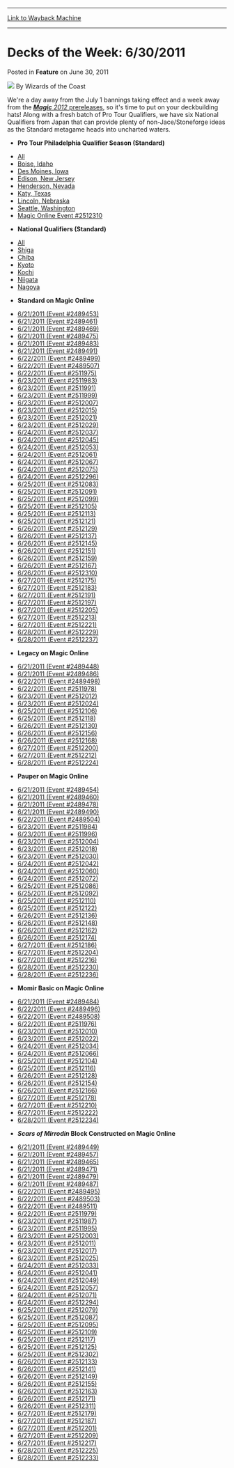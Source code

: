 
---
[Link to Wayback Machine](https://web.archive.org/web/20220925060023/https://magic.wizards.com/en/articles/archive/feature/decks-week-6302011-2011-06-30)

[_metadata_:wayback_url]:- "https://magic.wizards.com/en/articles/archive/feature/decks-week-6302011-2011-06-30"
[_metadata_:wayback_raw_url]:- "https://web.archive.org/web/20220925060023id_/https://magic.wizards.com/en/articles/archive/feature/decks-week-6302011-2011-06-30"
[_metadata_:wayback_capture_timestamp]:- "2022-09-25 06:00:23+00:00"
[_metadata_:publish_date]:- "2011-06-30"
[_metadata_:description]:- "We're a day away from the July 1 bannings taking effect and a week away from the Magic 2012 prereleases, so it's time to put on your deckbuilding hats! Along with a fresh batch of Pro Tour Qualifiers, we have six National Qualifiers from Japan that can provide plenty of non-Jace/Stoneforge ideas as the Standard metagame heads into uncharted waters."
[_metadata_:generator]:- "Drupal 7 (http://drupal.org)"
---


Decks of the Week: 6/30/2011
============================



 Posted in **Feature**
 on June 30, 2011 






![](https://media.magic.wizards.com/styles/auth_small/public/images/person/wizards_author.jpg)
By Wizards of the Coast











We're a day away from the July 1 bannings taking effect and a week away from the [***Magic** 2012* prereleases](http://archive.wizards.com/Magic/TCG/Events.aspx?x=mtgcom/events/prerelease-facts), so it's time to put on your deckbuilding hats! Along with a fresh batch of Pro Tour Qualifiers, we have six National Qualifiers from Japan that can provide plenty of non-Jace/Stoneforge ideas as the Standard metagame heads into uncharted waters.


* **Pro Tour Philadelphia Qualifier Season (Standard)**
+ [All](/en/events/coverage/pro-tour-philadelphia-qualifier-season-top-8-standard-deck-lists)
+ [Boise, Idaho](/en/articles/archive/event-coverage/pro-tour-philadelphia-qualifier-season-top-8-standard-deck-lists-19)
+ [Des Moines, Iowa](/en/articles/archive/event-coverage/pro-tour-philadelphia-qualifier-season-top-8-standard-deck-lists-16)
+ [Edison, New Jersey](/en/articles/archive/event-coverage/pro-tour-philadelphia-qualifier-season-top-8-standard-deck-lists-20)
+ [Henderson, Nevada](/en/articles/archive/event-coverage/pro-tour-philadelphia-qualifier-season-top-8-standard-deck-lists-21)
+ [Katy, Texas](/en/articles/archive/event-coverage/pro-tour-philadelphia-qualifier-season-top-8-standard-deck-lists-22)
+ [Lincoln, Nebraska](/en/articles/archive/event-coverage/pro-tour-philadelphia-qualifier-season-top-8-standard-deck-lists-23)
+ [Seattle, Washington](/en/articles/archive/event-coverage/pro-tour-philadelphia-qualifier-season-top-8-standard-deck-lists-24)
+ [Magic Online Event #2512310](http://www.wizards.com/Magic/Digital/MagicOnlineTourn.aspx?x=mtg/digital/magiconline/tourn/2512310)
* **National Qualifiers (Standard)**
+ [All](/en/events/coverage/2011-national-qualifiers-top-8-standard-deck-lists)
+ [Shiga](/en/articles/archive/event-coverage/2011-national-qualifiers-standard-2011-06-29-0)
+ [Chiba](/en/articles/archive/event-coverage/2011-national-qualifiers-standard-2011-06-29-1)
+ [Kyoto](/en/articles/archive/event-coverage/2011-national-qualifiers-standard-2011-06-29-2)
+ [Kochi](/en/articles/archive/event-coverage/2011-national-qualifiers-standard-2011-06-29-3)
+ [Niigata](/en/articles/archive/event-coverage/2011-national-qualifiers-standard-2011-06-29-4)
+ [Nagoya](/en/articles/archive/event-coverage/2011-national-qualifiers-standard-2011-06-29-5)
* **Standard on Magic Online**
+ [6/21/2011 (Event #2489453)](http://archive.wizards.com/Magic/Digital/MagicOnlineTourn.aspx?x=mtg/digital/magiconline/tourn/2489453)
+ [6/21/2011 (Event #2489461)](http://archive.wizards.com/Magic/Digital/MagicOnlineTourn.aspx?x=mtg/digital/magiconline/tourn/2489461)
+ [6/21/2011 (Event #2489469)](http://archive.wizards.com/Magic/Digital/MagicOnlineTourn.aspx?x=mtg/digital/magiconline/tourn/2489469)
+ [6/21/2011 (Event #2489475)](http://archive.wizards.com/Magic/Digital/MagicOnlineTourn.aspx?x=mtg/digital/magiconline/tourn/2489475)
+ [6/21/2011 (Event #2489483)](http://archive.wizards.com/Magic/Digital/MagicOnlineTourn.aspx?x=mtg/digital/magiconline/tourn/2489483)
+ [6/21/2011 (Event #2489491)](http://archive.wizards.com/Magic/Digital/MagicOnlineTourn.aspx?x=mtg/digital/magiconline/tourn/2489491)
+ [6/22/2011 (Event #2489499)](http://archive.wizards.com/Magic/Digital/MagicOnlineTourn.aspx?x=mtg/digital/magiconline/tourn/2489499)
+ [6/22/2011 (Event #2489507)](http://archive.wizards.com/Magic/Digital/MagicOnlineTourn.aspx?x=mtg/digital/magiconline/tourn/2489507)
+ [6/22/2011 (Event #2511975)](http://archive.wizards.com/Magic/Digital/MagicOnlineTourn.aspx?x=mtg/digital/magiconline/tourn/2511975)
+ [6/23/2011 (Event #2511983)](http://archive.wizards.com/Magic/Digital/MagicOnlineTourn.aspx?x=mtg/digital/magiconline/tourn/2511983)
+ [6/23/2011 (Event #2511991)](http://archive.wizards.com/Magic/Digital/MagicOnlineTourn.aspx?x=mtg/digital/magiconline/tourn/2511991)
+ [6/23/2011 (Event #2511999)](http://archive.wizards.com/Magic/Digital/MagicOnlineTourn.aspx?x=mtg/digital/magiconline/tourn/2511999)
+ [6/23/2011 (Event #2512007)](http://archive.wizards.com/Magic/Digital/MagicOnlineTourn.aspx?x=mtg/digital/magiconline/tourn/2512007)
+ [6/23/2011 (Event #2512015)](http://archive.wizards.com/Magic/Digital/MagicOnlineTourn.aspx?x=mtg/digital/magiconline/tourn/2512015)
+ [6/23/2011 (Event #2512021)](http://archive.wizards.com/Magic/Digital/MagicOnlineTourn.aspx?x=mtg/digital/magiconline/tourn/2512021)
+ [6/23/2011 (Event #2512029)](http://archive.wizards.com/Magic/Digital/MagicOnlineTourn.aspx?x=mtg/digital/magiconline/tourn/2512029)
+ [6/24/2011 (Event #2512037)](http://archive.wizards.com/Magic/Digital/MagicOnlineTourn.aspx?x=mtg/digital/magiconline/tourn/2512037)
+ [6/24/2011 (Event #2512045)](http://archive.wizards.com/Magic/Digital/MagicOnlineTourn.aspx?x=mtg/digital/magiconline/tourn/2512045)
+ [6/24/2011 (Event #2512053)](http://archive.wizards.com/Magic/Digital/MagicOnlineTourn.aspx?x=mtg/digital/magiconline/tourn/2512053)
+ [6/24/2011 (Event #2512061)](http://archive.wizards.com/Magic/Digital/MagicOnlineTourn.aspx?x=mtg/digital/magiconline/tourn/2512061)
+ [6/24/2011 (Event #2512067)](http://archive.wizards.com/Magic/Digital/MagicOnlineTourn.aspx?x=mtg/digital/magiconline/tourn/2512067)
+ [6/24/2011 (Event #2512075)](http://archive.wizards.com/Magic/Digital/MagicOnlineTourn.aspx?x=mtg/digital/magiconline/tourn/2512075)
+ [6/24/2011 (Event #2512296)](http://archive.wizards.com/Magic/Digital/MagicOnlineTourn.aspx?x=mtg/digital/magiconline/tourn/2512296)
+ [6/25/2011 (Event #2512083)](http://archive.wizards.com/Magic/Digital/MagicOnlineTourn.aspx?x=mtg/digital/magiconline/tourn/2512083)
+ [6/25/2011 (Event #2512091)](http://archive.wizards.com/Magic/Digital/MagicOnlineTourn.aspx?x=mtg/digital/magiconline/tourn/2512091)
+ [6/25/2011 (Event #2512099)](http://archive.wizards.com/Magic/Digital/MagicOnlineTourn.aspx?x=mtg/digital/magiconline/tourn/2512099)
+ [6/25/2011 (Event #2512105)](http://archive.wizards.com/Magic/Digital/MagicOnlineTourn.aspx?x=mtg/digital/magiconline/tourn/2512105)
+ [6/25/2011 (Event #2512113)](http://archive.wizards.com/Magic/Digital/MagicOnlineTourn.aspx?x=mtg/digital/magiconline/tourn/2512113)
+ [6/25/2011 (Event #2512121)](http://archive.wizards.com/Magic/Digital/MagicOnlineTourn.aspx?x=mtg/digital/magiconline/tourn/2512121)
+ [6/26/2011 (Event #2512129)](http://archive.wizards.com/Magic/Digital/MagicOnlineTourn.aspx?x=mtg/digital/magiconline/tourn/2512129)
+ [6/26/2011 (Event #2512137)](http://archive.wizards.com/Magic/Digital/MagicOnlineTourn.aspx?x=mtg/digital/magiconline/tourn/2512137)
+ [6/26/2011 (Event #2512145)](http://archive.wizards.com/Magic/Digital/MagicOnlineTourn.aspx?x=mtg/digital/magiconline/tourn/2512145)
+ [6/26/2011 (Event #2512151)](http://archive.wizards.com/Magic/Digital/MagicOnlineTourn.aspx?x=mtg/digital/magiconline/tourn/2512151)
+ [6/26/2011 (Event #2512159)](http://archive.wizards.com/Magic/Digital/MagicOnlineTourn.aspx?x=mtg/digital/magiconline/tourn/2512159)
+ [6/26/2011 (Event #2512167)](http://archive.wizards.com/Magic/Digital/MagicOnlineTourn.aspx?x=mtg/digital/magiconline/tourn/2512167)
+ [6/26/2011 (Event #2512310)](http://archive.wizards.com/Magic/Digital/MagicOnlineTourn.aspx?x=mtg/digital/magiconline/tourn/2512310)
+ [6/27/2011 (Event #2512175)](http://archive.wizards.com/Magic/Digital/MagicOnlineTourn.aspx?x=mtg/digital/magiconline/tourn/2512175)
+ [6/27/2011 (Event #2512183)](http://archive.wizards.com/Magic/Digital/MagicOnlineTourn.aspx?x=mtg/digital/magiconline/tourn/2512183)
+ [6/27/2011 (Event #2512191)](http://archive.wizards.com/Magic/Digital/MagicOnlineTourn.aspx?x=mtg/digital/magiconline/tourn/2512191)
+ [6/27/2011 (Event #2512197)](http://archive.wizards.com/Magic/Digital/MagicOnlineTourn.aspx?x=mtg/digital/magiconline/tourn/2512197)
+ [6/27/2011 (Event #2512205)](http://archive.wizards.com/Magic/Digital/MagicOnlineTourn.aspx?x=mtg/digital/magiconline/tourn/2512205)
+ [6/27/2011 (Event #2512213)](http://archive.wizards.com/Magic/Digital/MagicOnlineTourn.aspx?x=mtg/digital/magiconline/tourn/2512213)
+ [6/27/2011 (Event #2512221)](http://archive.wizards.com/Magic/Digital/MagicOnlineTourn.aspx?x=mtg/digital/magiconline/tourn/2512221)
+ [6/28/2011 (Event #2512229)](http://archive.wizards.com/Magic/Digital/MagicOnlineTourn.aspx?x=mtg/digital/magiconline/tourn/2512229)
+ [6/28/2011 (Event #2512237)](http://archive.wizards.com/Magic/Digital/MagicOnlineTourn.aspx?x=mtg/digital/magiconline/tourn/2512237)
* **Legacy on Magic Online**
+ [6/21/2011 (Event #2489448)](http://archive.wizards.com/Magic/Digital/MagicOnlineTourn.aspx?x=mtg/digital/magiconline/tourn/2489448)
+ [6/21/2011 (Event #2489486)](http://archive.wizards.com/Magic/Digital/MagicOnlineTourn.aspx?x=mtg/digital/magiconline/tourn/2489486)
+ [6/22/2011 (Event #2489498)](http://archive.wizards.com/Magic/Digital/MagicOnlineTourn.aspx?x=mtg/digital/magiconline/tourn/2489498)
+ [6/22/2011 (Event #2511978)](http://archive.wizards.com/Magic/Digital/MagicOnlineTourn.aspx?x=mtg/digital/magiconline/tourn/2511978)
+ [6/23/2011 (Event #2512012)](http://archive.wizards.com/Magic/Digital/MagicOnlineTourn.aspx?x=mtg/digital/magiconline/tourn/2512012)
+ [6/23/2011 (Event #2512024)](http://archive.wizards.com/Magic/Digital/MagicOnlineTourn.aspx?x=mtg/digital/magiconline/tourn/2512024)
+ [6/25/2011 (Event #2512106)](http://archive.wizards.com/Magic/Digital/MagicOnlineTourn.aspx?x=mtg/digital/magiconline/tourn/2512106)
+ [6/25/2011 (Event #2512118)](http://archive.wizards.com/Magic/Digital/MagicOnlineTourn.aspx?x=mtg/digital/magiconline/tourn/2512118)
+ [6/26/2011 (Event #2512130)](http://archive.wizards.com/Magic/Digital/MagicOnlineTourn.aspx?x=mtg/digital/magiconline/tourn/2512130)
+ [6/26/2011 (Event #2512156)](http://archive.wizards.com/Magic/Digital/MagicOnlineTourn.aspx?x=mtg/digital/magiconline/tourn/2512156)
+ [6/26/2011 (Event #2512168)](http://archive.wizards.com/Magic/Digital/MagicOnlineTourn.aspx?x=mtg/digital/magiconline/tourn/2512168)
+ [6/27/2011 (Event #2512200)](http://archive.wizards.com/Magic/Digital/MagicOnlineTourn.aspx?x=mtg/digital/magiconline/tourn/2512200)
+ [6/27/2011 (Event #2512212)](http://archive.wizards.com/Magic/Digital/MagicOnlineTourn.aspx?x=mtg/digital/magiconline/tourn/2512212)
+ [6/28/2011 (Event #2512224)](http://archive.wizards.com/Magic/Digital/MagicOnlineTourn.aspx?x=mtg/digital/magiconline/tourn/2512224)
* **Pauper on Magic Online**
+ [6/21/2011 (Event #2489454)](http://archive.wizards.com/Magic/Digital/MagicOnlineTourn.aspx?x=mtg/digital/magiconline/tourn/2489454)
+ [6/21/2011 (Event #2489460)](http://archive.wizards.com/Magic/Digital/MagicOnlineTourn.aspx?x=mtg/digital/magiconline/tourn/2489460)
+ [6/21/2011 (Event #2489478)](http://archive.wizards.com/Magic/Digital/MagicOnlineTourn.aspx?x=mtg/digital/magiconline/tourn/2489478)
+ [6/21/2011 (Event #2489490)](http://archive.wizards.com/Magic/Digital/MagicOnlineTourn.aspx?x=mtg/digital/magiconline/tourn/2489490)
+ [6/22/2011 (Event #2489504)](http://archive.wizards.com/Magic/Digital/MagicOnlineTourn.aspx?x=mtg/digital/magiconline/tourn/2489504)
+ [6/23/2011 (Event #2511984)](http://archive.wizards.com/Magic/Digital/MagicOnlineTourn.aspx?x=mtg/digital/magiconline/tourn/2511984)
+ [6/23/2011 (Event #2511996)](http://archive.wizards.com/Magic/Digital/MagicOnlineTourn.aspx?x=mtg/digital/magiconline/tourn/2511996)
+ [6/23/2011 (Event #2512004)](http://archive.wizards.com/Magic/Digital/MagicOnlineTourn.aspx?x=mtg/digital/magiconline/tourn/2512004)
+ [6/23/2011 (Event #2512018)](http://archive.wizards.com/Magic/Digital/MagicOnlineTourn.aspx?x=mtg/digital/magiconline/tourn/2512018)
+ [6/23/2011 (Event #2512030)](http://archive.wizards.com/Magic/Digital/MagicOnlineTourn.aspx?x=mtg/digital/magiconline/tourn/2512030)
+ [6/24/2011 (Event #2512042)](http://archive.wizards.com/Magic/Digital/MagicOnlineTourn.aspx?x=mtg/digital/magiconline/tourn/2512042)
+ [6/24/2011 (Event #2512060)](http://archive.wizards.com/Magic/Digital/MagicOnlineTourn.aspx?x=mtg/digital/magiconline/tourn/2512060)
+ [6/24/2011 (Event #2512072)](http://archive.wizards.com/Magic/Digital/MagicOnlineTourn.aspx?x=mtg/digital/magiconline/tourn/2512072)
+ [6/25/2011 (Event #2512086)](http://archive.wizards.com/Magic/Digital/MagicOnlineTourn.aspx?x=mtg/digital/magiconline/tourn/2512086)
+ [6/25/2011 (Event #2512092)](http://archive.wizards.com/Magic/Digital/MagicOnlineTourn.aspx?x=mtg/digital/magiconline/tourn/2512092)
+ [6/25/2011 (Event #2512110)](http://archive.wizards.com/Magic/Digital/MagicOnlineTourn.aspx?x=mtg/digital/magiconline/tourn/2512110)
+ [6/25/2011 (Event #2512122)](http://archive.wizards.com/Magic/Digital/MagicOnlineTourn.aspx?x=mtg/digital/magiconline/tourn/2512122)
+ [6/26/2011 (Event #2512136)](http://archive.wizards.com/Magic/Digital/MagicOnlineTourn.aspx?x=mtg/digital/magiconline/tourn/2512136)
+ [6/26/2011 (Event #2512148)](http://archive.wizards.com/Magic/Digital/MagicOnlineTourn.aspx?x=mtg/digital/magiconline/tourn/2512148)
+ [6/26/2011 (Event #2512162)](http://archive.wizards.com/Magic/Digital/MagicOnlineTourn.aspx?x=mtg/digital/magiconline/tourn/2512162)
+ [6/26/2011 (Event #2512174)](http://archive.wizards.com/Magic/Digital/MagicOnlineTourn.aspx?x=mtg/digital/magiconline/tourn/2512174)
+ [6/27/2011 (Event #2512186)](http://archive.wizards.com/Magic/Digital/MagicOnlineTourn.aspx?x=mtg/digital/magiconline/tourn/2512186)
+ [6/27/2011 (Event #2512204)](http://archive.wizards.com/Magic/Digital/MagicOnlineTourn.aspx?x=mtg/digital/magiconline/tourn/2512204)
+ [6/27/2011 (Event #2512216)](http://archive.wizards.com/Magic/Digital/MagicOnlineTourn.aspx?x=mtg/digital/magiconline/tourn/2512216)
+ [6/28/2011 (Event #2512230)](http://archive.wizards.com/Magic/Digital/MagicOnlineTourn.aspx?x=mtg/digital/magiconline/tourn/2512230)
+ [6/28/2011 (Event #2512236)](http://archive.wizards.com/Magic/Digital/MagicOnlineTourn.aspx?x=mtg/digital/magiconline/tourn/2512236)
* **Momir Basic on Magic Online**
+ [6/21/2011 (Event #2489484)](http://archive.wizards.com/Magic/Digital/MagicOnlineTourn.aspx?x=mtg/digital/magiconline/tourn/2489484)
+ [6/22/2011 (Event #2489496)](http://archive.wizards.com/Magic/Digital/MagicOnlineTourn.aspx?x=mtg/digital/magiconline/tourn/2489496)
+ [6/22/2011 (Event #2489508)](http://archive.wizards.com/Magic/Digital/MagicOnlineTourn.aspx?x=mtg/digital/magiconline/tourn/2489508)
+ [6/22/2011 (Event #2511976)](http://archive.wizards.com/Magic/Digital/MagicOnlineTourn.aspx?x=mtg/digital/magiconline/tourn/2511976)
+ [6/23/2011 (Event #2512010)](http://archive.wizards.com/Magic/Digital/MagicOnlineTourn.aspx?x=mtg/digital/magiconline/tourn/2512010)
+ [6/23/2011 (Event #2512022)](http://archive.wizards.com/Magic/Digital/MagicOnlineTourn.aspx?x=mtg/digital/magiconline/tourn/2512022)
+ [6/24/2011 (Event #2512034)](http://archive.wizards.com/Magic/Digital/MagicOnlineTourn.aspx?x=mtg/digital/magiconline/tourn/2512034)
+ [6/24/2011 (Event #2512066)](http://archive.wizards.com/Magic/Digital/MagicOnlineTourn.aspx?x=mtg/digital/magiconline/tourn/2512066)
+ [6/25/2011 (Event #2512104)](http://archive.wizards.com/Magic/Digital/MagicOnlineTourn.aspx?x=mtg/digital/magiconline/tourn/2512104)
+ [6/25/2011 (Event #2512116)](http://archive.wizards.com/Magic/Digital/MagicOnlineTourn.aspx?x=mtg/digital/magiconline/tourn/2512116)
+ [6/26/2011 (Event #2512128)](http://archive.wizards.com/Magic/Digital/MagicOnlineTourn.aspx?x=mtg/digital/magiconline/tourn/2512128)
+ [6/26/2011 (Event #2512154)](http://archive.wizards.com/Magic/Digital/MagicOnlineTourn.aspx?x=mtg/digital/magiconline/tourn/2512154)
+ [6/26/2011 (Event #2512166)](http://archive.wizards.com/Magic/Digital/MagicOnlineTourn.aspx?x=mtg/digital/magiconline/tourn/2512166)
+ [6/27/2011 (Event #2512178)](http://archive.wizards.com/Magic/Digital/MagicOnlineTourn.aspx?x=mtg/digital/magiconline/tourn/2512178)
+ [6/27/2011 (Event #2512210)](http://archive.wizards.com/Magic/Digital/MagicOnlineTourn.aspx?x=mtg/digital/magiconline/tourn/2512210)
+ [6/27/2011 (Event #2512222)](http://archive.wizards.com/Magic/Digital/MagicOnlineTourn.aspx?x=mtg/digital/magiconline/tourn/2512222)
+ [6/28/2011 (Event #2512234)](http://archive.wizards.com/Magic/Digital/MagicOnlineTourn.aspx?x=mtg/digital/magiconline/tourn/2512234)
* ***Scars of Mirrodin* Block Constructed on Magic Online**
+ [6/21/2011 (Event #2489449)](http://archive.wizards.com/Magic/Digital/MagicOnlineTourn.aspx?x=mtg/digital/magiconline/tourn/2489449)
+ [6/21/2011 (Event #2489457)](http://archive.wizards.com/Magic/Digital/MagicOnlineTourn.aspx?x=mtg/digital/magiconline/tourn/2489457)
+ [6/21/2011 (Event #2489465)](http://archive.wizards.com/Magic/Digital/MagicOnlineTourn.aspx?x=mtg/digital/magiconline/tourn/2489465)
+ [6/21/2011 (Event #2489471)](http://archive.wizards.com/Magic/Digital/MagicOnlineTourn.aspx?x=mtg/digital/magiconline/tourn/2489471)
+ [6/21/2011 (Event #2489479)](http://archive.wizards.com/Magic/Digital/MagicOnlineTourn.aspx?x=mtg/digital/magiconline/tourn/2489479)
+ [6/21/2011 (Event #2489487)](http://archive.wizards.com/Magic/Digital/MagicOnlineTourn.aspx?x=mtg/digital/magiconline/tourn/2489487)
+ [6/22/2011 (Event #2489495)](http://archive.wizards.com/Magic/Digital/MagicOnlineTourn.aspx?x=mtg/digital/magiconline/tourn/2489495)
+ [6/22/2011 (Event #2489503)](http://archive.wizards.com/Magic/Digital/MagicOnlineTourn.aspx?x=mtg/digital/magiconline/tourn/2489503)
+ [6/22/2011 (Event #2489511)](http://archive.wizards.com/Magic/Digital/MagicOnlineTourn.aspx?x=mtg/digital/magiconline/tourn/2489511)
+ [6/22/2011 (Event #2511979)](http://archive.wizards.com/Magic/Digital/MagicOnlineTourn.aspx?x=mtg/digital/magiconline/tourn/2511979)
+ [6/23/2011 (Event #2511987)](http://archive.wizards.com/Magic/Digital/MagicOnlineTourn.aspx?x=mtg/digital/magiconline/tourn/2511987)
+ [6/23/2011 (Event #2511995)](http://archive.wizards.com/Magic/Digital/MagicOnlineTourn.aspx?x=mtg/digital/magiconline/tourn/2511995)
+ [6/23/2011 (Event #2512003)](http://archive.wizards.com/Magic/Digital/MagicOnlineTourn.aspx?x=mtg/digital/magiconline/tourn/2512003)
+ [6/23/2011 (Event #2512011)](http://archive.wizards.com/Magic/Digital/MagicOnlineTourn.aspx?x=mtg/digital/magiconline/tourn/2512011)
+ [6/23/2011 (Event #2512017)](http://archive.wizards.com/Magic/Digital/MagicOnlineTourn.aspx?x=mtg/digital/magiconline/tourn/2512017)
+ [6/23/2011 (Event #2512025)](http://archive.wizards.com/Magic/Digital/MagicOnlineTourn.aspx?x=mtg/digital/magiconline/tourn/2512025)
+ [6/24/2011 (Event #2512033)](http://archive.wizards.com/Magic/Digital/MagicOnlineTourn.aspx?x=mtg/digital/magiconline/tourn/2512033)
+ [6/24/2011 (Event #2512041)](http://archive.wizards.com/Magic/Digital/MagicOnlineTourn.aspx?x=mtg/digital/magiconline/tourn/2512041)
+ [6/24/2011 (Event #2512049)](http://archive.wizards.com/Magic/Digital/MagicOnlineTourn.aspx?x=mtg/digital/magiconline/tourn/2512049)
+ [6/24/2011 (Event #2512057)](http://archive.wizards.com/Magic/Digital/MagicOnlineTourn.aspx?x=mtg/digital/magiconline/tourn/2512057)
+ [6/24/2011 (Event #2512071)](http://archive.wizards.com/Magic/Digital/MagicOnlineTourn.aspx?x=mtg/digital/magiconline/tourn/2512071)
+ [6/24/2011 (Event #2512294)](http://archive.wizards.com/Magic/Digital/MagicOnlineTourn.aspx?x=mtg/digital/magiconline/tourn/2512294)
+ [6/25/2011 (Event #2512079)](http://archive.wizards.com/Magic/Digital/MagicOnlineTourn.aspx?x=mtg/digital/magiconline/tourn/2512079)
+ [6/25/2011 (Event #2512087)](http://archive.wizards.com/Magic/Digital/MagicOnlineTourn.aspx?x=mtg/digital/magiconline/tourn/2512087)
+ [6/25/2011 (Event #2512095)](http://archive.wizards.com/Magic/Digital/MagicOnlineTourn.aspx?x=mtg/digital/magiconline/tourn/2512095)
+ [6/25/2011 (Event #2512109)](http://archive.wizards.com/Magic/Digital/MagicOnlineTourn.aspx?x=mtg/digital/magiconline/tourn/2512109)
+ [6/25/2011 (Event #2512117)](http://archive.wizards.com/Magic/Digital/MagicOnlineTourn.aspx?x=mtg/digital/magiconline/tourn/2512117)
+ [6/25/2011 (Event #2512125)](http://archive.wizards.com/Magic/Digital/MagicOnlineTourn.aspx?x=mtg/digital/magiconline/tourn/2512125)
+ [6/25/2011 (Event #2512302)](http://archive.wizards.com/Magic/Digital/MagicOnlineTourn.aspx?x=mtg/digital/magiconline/tourn/2512302)
+ [6/26/2011 (Event #2512133)](http://archive.wizards.com/Magic/Digital/MagicOnlineTourn.aspx?x=mtg/digital/magiconline/tourn/2512133)
+ [6/26/2011 (Event #2512141)](http://archive.wizards.com/Magic/Digital/MagicOnlineTourn.aspx?x=mtg/digital/magiconline/tourn/2512141)
+ [6/26/2011 (Event #2512149)](http://archive.wizards.com/Magic/Digital/MagicOnlineTourn.aspx?x=mtg/digital/magiconline/tourn/2512149)
+ [6/26/2011 (Event #2512155)](http://archive.wizards.com/Magic/Digital/MagicOnlineTourn.aspx?x=mtg/digital/magiconline/tourn/2512155)
+ [6/26/2011 (Event #2512163)](http://archive.wizards.com/Magic/Digital/MagicOnlineTourn.aspx?x=mtg/digital/magiconline/tourn/2512163)
+ [6/26/2011 (Event #2512171)](http://archive.wizards.com/Magic/Digital/MagicOnlineTourn.aspx?x=mtg/digital/magiconline/tourn/2512171)
+ [6/26/2011 (Event #2512311)](http://archive.wizards.com/Magic/Digital/MagicOnlineTourn.aspx?x=mtg/digital/magiconline/tourn/2512311)
+ [6/27/2011 (Event #2512179)](http://archive.wizards.com/Magic/Digital/MagicOnlineTourn.aspx?x=mtg/digital/magiconline/tourn/2512179)
+ [6/27/2011 (Event #2512187)](http://archive.wizards.com/Magic/Digital/MagicOnlineTourn.aspx?x=mtg/digital/magiconline/tourn/2512187)
+ [6/27/2011 (Event #2512201)](http://archive.wizards.com/Magic/Digital/MagicOnlineTourn.aspx?x=mtg/digital/magiconline/tourn/2512201)
+ [6/27/2011 (Event #2512209)](http://archive.wizards.com/Magic/Digital/MagicOnlineTourn.aspx?x=mtg/digital/magiconline/tourn/2512209)
+ [6/27/2011 (Event #2512217)](http://archive.wizards.com/Magic/Digital/MagicOnlineTourn.aspx?x=mtg/digital/magiconline/tourn/2512217)
+ [6/28/2011 (Event #2512225)](http://archive.wizards.com/Magic/Digital/MagicOnlineTourn.aspx?x=mtg/digital/magiconline/tourn/2512225)
+ [6/28/2011 (Event #2512233)](http://archive.wizards.com/Magic/Digital/MagicOnlineTourn.aspx?x=mtg/digital/magiconline/tourn/2512233)






